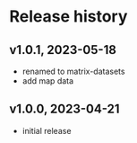 # Release history

## v1.0.1, 2023-05-18
- renamed to matrix-datasets
- add map data

## v1.0.0, 2023-04-21
- initial release